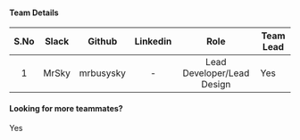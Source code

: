 #### Team Details
| S.No | Slack |   Github  | Linkedin |            Role            | Team Lead |
|:----:|:-----:|:---------:|:--------:|:--------------------------:|-----------|
|   1  | MrSky | mrbusysky |     -    | Lead Developer/Lead Design | Yes       |

#### Looking for more teammates?
Yes
